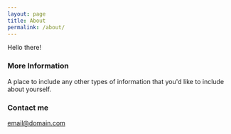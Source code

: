 ```yaml
---
layout: page
title: About
permalink: /about/
---
```


Hello there!

### More Information

A place to include any other types of information that you'd like to include about yourself.

### Contact me

[email@domain.com](mailto:email@domain.com)